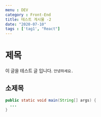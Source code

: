 ```yaml
---
menu : DEV
category : Front-End
title: 테스트 게시물 -2
date: "2020-07-10"
tags : ['tag1', "React"]
---
```


# 제목
이 글을 테스트 글 입니다. ```안녕하세요.```

## 소제목
```java
public static void main(String[] args) {
  ...
}
```